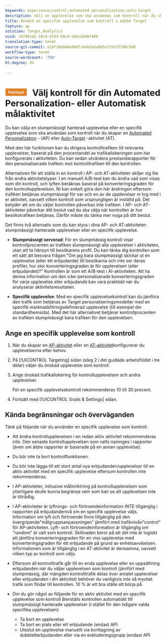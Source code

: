 ```yaml
---
keywords: experience;control;automated personalization;auto-target
description: Välj en upplevelse som ska användas som kontroll när du skapar en Automated Personalization- (AP) eller Auto-Target-aktivitet i Adobe Target.
title: Använd en specifik upplevelse som kontroll i Adobe Target
feature: ap
solution: Target,Analytics
uuid: c67901d2-19cd-47d3-b8c4-abdcb046f404
translation-type: tm+mt
source-git-commit: e18f18e6d6e0b8fc6eb5ada845e2fe5377d6c5d0
workflow-type: tm+mt
source-wordcount: '750'
ht-degree: 0%

---
```



# ![PREMIUM](/help/assets/premium.png) Välj kontroll för din Automated Personalization- eller Automatisk målaktivitet

Du kan välja en slumpmässigt hanterad upplevelse eller en specifik upplevelse som ska användas som kontroll när du skapar en [Automated Personalization](/help/c-activities/t-automated-personalization/automated-personalization.md) - (AP) eller [Auto-Target](/help/c-activities/auto-target/auto-target-to-optimize.md) -aktivitet (AT).

Med den här funktionen kan du dirigera kontrolltrafiken till relevanta upplevelser, baserat på den procentandel av trafikallokeringen som har konfigurerats i aktiviteten. Du kan sedan utvärdera prestandarapporter för den personaliserade trafiken mot kontrolltrafiken till den kontrollen.

Alternativen för att ställa in en kontroll i AP- och AT-aktiviteter skiljer sig lite från andra aktivitetstyper. I en manuell A/B-test kan du ändra vad som visas som din kontroll, och lyften beräknas baserat på konverteringsgraden för den kontrollupplevelsen. Ni kan enkelt göra den här ändringen eftersom trafiken betjänas slumpmässigt för var och en av de upplevelser ni tog med i er aktivitet, oavsett vilken kontroll som ursprungligen är inställd på. Det betyder att om du väljer kontrollen påverkas inte trafiken. I AP- och AT-aktiviteter påverkar ditt beslut vad du ska välja när kontrollen är hur besökstrafiken betjänas. Därför måste du tänka mer noga på ditt beslut.

Det finns två alternativ som du kan styra i dina AP- och AT-aktiviteter: slumpmässigt hanterade upplevelser eller en specifik upplevelse.

* **Slumpmässigt serverad**: För en slumpmässig kontroll visar kontrollprocenten av trafiken slumpmässigt alla upplevelser i aktiviteten, utan att ta hänsyn till besökarens profil. Du kan tänka dig kontrollen som ett sätt att besvara frågan:&quot;Om jag bara slumpmässigt skickar ut en upplevelse (eller ett erbjudande) till besökarna och inte ser deras profiler, hur stor konverteringsgraden är för upplevelsen (eller erbjudandet)?&quot; Kontrollen är som ett A/B-test i AI-aktiviteten. Att ha denna information om den icke-personaliserade konverteringsgraden för varje upplevelse eller erbjudande kan vara praktiskt när du analyserar aktivitetsresultaten.

* **Specifik upplevelse**: Med en specifik upplevelsekontroll kan du jämföra den trafik som betjänas av Target personaliseringsmodeller med en specifik marknadsföringsdefinierad upplevelse (till exempel din standardhemsida). Med det här alternativet betjänar kontrollprocenten av trafiken slumpmässigt bara trafiken för den upplevelsen.

## Ange en specifik upplevelse som kontroll

1. När du skapar en [AP-aktivitet](/help/c-activities/t-automated-personalization/create-ap-activity.md) eller en [AT-aktivitet](/help/c-activities/t-test-ab/t-test-create-ab/ab-audience.md)konfigurerar du upplevelserna efter behov.
1. På [!UICONTROL Targeting] sidan (steg 2 i det guidade arbetsflödet i tre delar) väljer du önskad upplevelse som kontroll.
1. Ange önskad trafikallokering för kontrollupplevelsen och andra upplevelser.

   För en specifik upplevelsekontroll rekommenderas 10 till 30 procent.

1. Fortsätt med [!UICONTROL Goals & Settings] sidan.

## Kända begränsningar och överväganden

Tänk på följande när du använder en specifik upplevelse som kontroll:

* Att ändra kontrollupplevelsen i en redan aktiv aktivitet rekommenderas inte. Den senaste kontrollupplevelsen som valts namnges i rapporter (även om äldre rapporter är baserade på en annan upplevelse).
* Du bör inte ta bort kontrollfunktionen.
* Du bör inte lägga till ett stort antal nya erbjudanden/upplevelser till en aktiv aktivitet med en specifik upplevelse eftersom kontrollen inte rekommenderas.
* I AP-aktiviteter, inklusive målinriktning på kontrollupplevelsen som ytterligare skulle kunna begränsa vem som kan se att upplevelsen inte är tillrådlig.
* I AP-aktiviteter är lyftnings- och förtroendeinformation *INTE* tillgänglig i rapporten på erbjudandenivå om en specifik upplevelse väljs. Information om lyft och förtroende finns tillgänglig på den övergripande&quot;målgruppsanpassningen&quot; jämfört med trafiknivån&quot;control&quot; för AP-aktiviteten. Lyft- och förtroendeinformation är tillgänglig om &quot;random&quot; är valt som kontroll. Skillnaden beror på att det inte är logiskt att jämföra konverteringsgraden för en viss upplevelse med konverteringsgraden för ett erbjudande på grund av enhetsavvikelsen. Informationen som är tillgänglig i en AT-aktivitet är densamma, oavsett vilken typ av kontroll som väljs.
* Eftersom all kontrolltrafik går till en enda upplevelse eller en uppsättning erbjudanden när du väljer upplevelsen som kontroll (jämfört med slumpmässig, där mängden kontrolltrafik delas över antalet upplevelser eller erbjudanden i din aktivitet) behöver du vanligtvis inte så mycket trafik som flödar till kontrollen. 10 % är ett bra ställe att börja på.
* Om du gör något av följande för en aktiv aktivitet med en specifik upplevelse som kontroll återställs kontrollen automatiskt till slumpmässigt hanterade upplevelser (i stället för den tidigare valda specifika upplevelsen):

   * Ta bort en upplevelse
   * Ta bort en plats eller ett erbjudande (endast AP)
   * Uteslut en upplevelse manuellt via borttagning av dubbletterbjudanden eller via en exkluderingsgrupp (endast AP)

